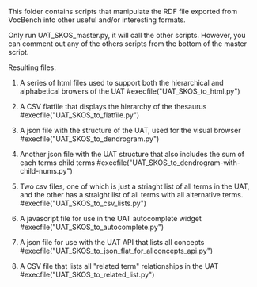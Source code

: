 This folder contains scripts that manipulate the RDF file exported from VocBench into other useful and/or interesting formats.

Only run UAT_SKOS_master.py, it will call the other scripts.  However, you can comment out any of the others scripts from the bottom of the master script.

Resulting files:

1) A series of html files used to support both the hierarchical and alphabetical browers of the UAT
#execfile("UAT_SKOS_to_html.py")

2) A CSV flatfile that displays the hierarchy of the thesaurus
#execfile("UAT_SKOS_to_flatfile.py")

3) A json file with the structure of the UAT, used for the visual browser
#execfile("UAT_SKOS_to_dendrogram.py")

4) Another json file with the UAT structure that also includes the sum of each terms child terms
#execfile("UAT_SKOS_to_dendrogram-with-child-nums.py")

5) Two csv files, one of which is just a striaght list of all terms in the UAT, and the other has a straight list of all terms with all alternative terms.
#execfile("UAT_SKOS_to_csv_lists.py")

6) A javascript file for use in the UAT autocomplete widget
#execfile("UAT_SKOS_to_autocomplete.py")

7) A json file for use with the UAT API that lists all concepts
#execfile("UAT_SKOS_to_json_flat_for_allconcepts_api.py")

8) A CSV file that lists all "related term" relationships in the UAT
#execfile("UAT_SKOS_to_related_list.py")
